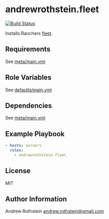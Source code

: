 andrewrothstein.fleet
=========
[![Build Status](https://travis-ci.org/andrewrothstein/ansible-fleet.svg?branch=master)](https://travis-ci.org/andrewrothstein/ansible-fleet)

Installs Ranchers [fleet](https://github.com/rancher/fleet).

Requirements
------------

See [meta/main.yml](meta/main.yml)

Role Variables
--------------

See [defaults/main.yml](defaults/main.yml)

Dependencies
------------

See [meta/main.yml](meta/main.yml)

Example Playbook
----------------

```yml
- hosts: servers
  roles:
    - andrewrothstein.fleet
```

License
-------

MIT

Author Information
------------------

Andrew Rothstein <andrew.rothstein@gmail.com>
